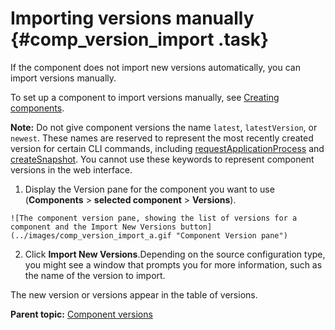 # Importing versions manually {#comp_version_import .task}

If the component does not import new versions automatically, you can import versions manually.

To set up a component to import versions manually, see [Creating components](comp_create.md).

**Note:** Do not give component versions the name `latest`, `latestVersion`, or `newest`. These names are reserved to represent the most recently created version for certain CLI commands, including [requestApplicationProcess](../../com.ibm.udeploy.api.doc/topics/udclient_requestapplicationprocess.md) and [createSnapshot](../../com.ibm.udeploy.api.doc/topics/udclient_createsnapshot.md). You cannot use these keywords to represent component versions in the web interface.

1.   Display the Version pane for the component you want to use \(**Components** \> **selected component** \> **Versions**\). 

    ![The component version pane, showing the list of versions for a component and the Import New Versions button](../images/comp_version_import_a.gif "Component Version pane")

2.  Click **Import New Versions**.Depending on the source configuration type, you might see a window that prompts you for more information, such as the name of the version to import.

The new version or versions appear in the table of versions.

**Parent topic:** [Component versions](../topics/comp_version.md)

